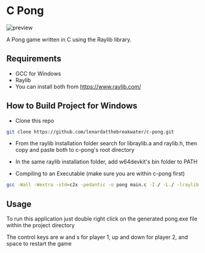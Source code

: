 # C Pong

![preview](https://github.com/lenardatthebreakwater/c-pong/assets/142602437/c1bb17bc-89be-4ad4-b013-28db272f6aa9)

A Pong game written in C using the Raylib library.  

## Requirements
* GCC for Windows
* Raylib
* You can install both from https://www.raylib.com/


## How to Build Project for Windows

* Clone this repo 

```bash
git clone https://github.com/lenardatthebreakwater/c-pong.git
```

* From the raylib installation folder search for libraylib.a and raylib.h, then copy and paste both to c-pong's root directory

* In the same raylib installation folder, add w64devkit's bin folder to PATH 

* Compiling to an Executable (make sure you are within c-pong first)

```bash
gcc -Wall -Wextra -std=c2x -pedantic -o pong main.c -I./ -L./ -lraylib -lopengl32 -lgdi32 -lwinmm
```  

## Usage

To run this application just double right click on the generated pong.exe file within the project directory

The control keys are w and s for player 1, up and down for player 2, and space to restart the game
